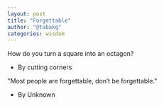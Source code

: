 ```yaml
---
layout: post
title: "Forgettable"
author: "@tabakg"
categories: wisdom
---
```


How do you turn a square into an octagon?<br>
- By cutting corners<br>

"Most people are forgettable, don’t be forgettable."<br>

- By Unknown<br>
